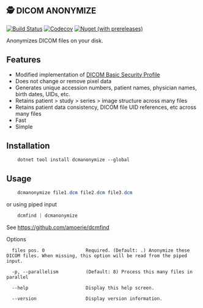 🕵️‍ DICOM ANONYMIZE
---------------

[![Build Status](https://img.shields.io/endpoint.svg?url=https%3A%2F%2Factions-badge.atrox.dev%2Famoerie%2Fdcmanonymize%2Fbadge%3Fref%3Dmain&style=for-the-badge&label=Build)](https://actions-badge.atrox.dev/amoerie/dcmanonymize/goto?ref=main) 
[![Codecov](https://img.shields.io/codecov/c/github/amoerie/dcmanonymize?label=Coverage&logo=codecov&style=for-the-badge)](https://app.codecov.io/gh/amoerie/dcmanonymize)
[![Nuget (with prereleases)](https://img.shields.io/nuget/vpre/DcmAnonymize?label=DcmAnonymize&style=for-the-badge)](https://www.nuget.org/packages/DcmAnonymize)

Anonymizes DICOM files on your disk.

Features
--------

* Modified implementation of [DICOM Basic Security Profile](https://dicom.nema.org/medical/dicom/current/output/chtml/part15/chapter_E.html#sect_E.1)
* Does not change or remove pixel data
* Generates unique accession numbers, patient names, physician names, birth dates, UIDs, etc.
* Retains patient > study > series > image structure across many files
* Retains patient data consistency, DICOM file UID references, etc across many files
* Fast
* Simple

Installation
------------

```
    dotnet tool install dcmanonymize --global
```

Usage
-----

```powershell
    dcmanonymize file1.dcm file2.dcm file3.dcm
```

or using piped input

```powershell
    dcmfind | dcmanonymize
```

See https://github.com/amoerie/dcmfind


Options 

```
  files pos. 0               Required. (Default: .) Anonymize these DICOM files. When missing, this option will be read from the piped input.

  -p, --parallelism          (Default: 8) Process this many files in parallel
  
  --help                     Display this help screen.

  --version                  Display version information.
```
